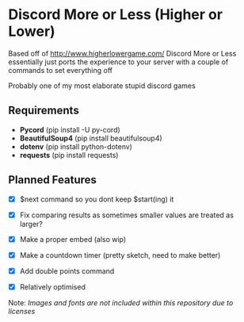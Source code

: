 # Discord More or Less (Higher or Lower)

Based off of http://www.higherlowergame.com/ Discord More or Less essentially just ports the experience to your server with a couple of commands to set everything off

Probably one of my most elaborate stupid discord games

## Requirements

- **Pycord** (pip install -U py-cord)
- **BeautifulSoup4** (pip install beautifulsoup4)
- **dotenv** (pip install python-dotenv)
- **requests** (pip install requests)

## Planned Features

- [x] $next command so you dont keep $start(ing) it
- [x] Fix comparing results as sometimes smaller values are treated as larger?
- [x] Make a proper embed (also wip)
- [x] Make a countdown timer (pretty sketch, need to make better)
- [x] Add double points command
- [x] Relatively optimised



Note:
*Images and fonts are not included within this repository due to licenses*
